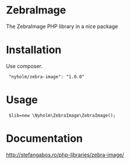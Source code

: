ZebraImage
==========

The ZebraImage PHP library in a nice package

Installation
============

Use composer.

     "nyholm/zebra-image": "1.0.0"

Usage
=====

     $lib=new \Nyholm\ZebraImage\ZebraImage();


Documentation
=============

http://stefangabos.ro/php-libraries/zebra-image/